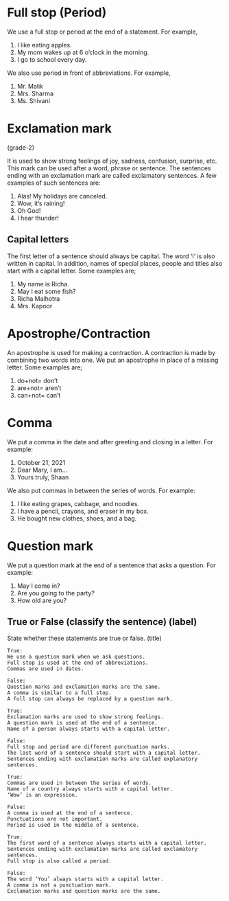 # Full stop (Period)

We use a full stop or period at the end of a statement. For example,

1. I like eating apples.
2. My mom wakes up at 6 o’clock in the morning.
3. I go to school every day.

We also use period in front of abbreviations. For example,

1. Mr. Malik
2. Mrs. Sharma
3. Ms. Shivani

# Exclamation mark

(grade-2)

It is used to show strong feelings of joy, sadness, confusion, surprise, etc.
This mark can be used after a word, phrase or sentence. The sentences ending
with an exclamation mark are called exclamatory sentences. A few examples of
such sentences are:

1. Alas! My holidays are canceled.
2. Wow, it’s raining!
3. Oh God!
4. I hear thunder!

## Capital letters

The first letter of a sentence should always be capital. The word ‘I’ is also
written in capital. In addition, names of special places, people and titles also
start with a capital letter. Some examples are;

1. My name is Richa.
2. May I eat some fish?
3. Richa Malhotra
4. Mrs. Kapoor

# Apostrophe/Contraction

An apostrophe is used for making a contraction. A contraction is made by
combining two words into one. We put an apostrophe in place of a missing letter.
Some examples are;

1. do+not= don’t
2. are+not= aren’t
3. can+not= can’t

# Comma

We put a comma in the date and after greeting and closing in a letter. For
example:

1. October 21, 2021
2. Dear Mary, I am…
3. Yours truly, Shaan

We also put commas in between the series of words. For example:

1. I like eating grapes, cabbage, and noodles.
2. I have a pencil, crayons, and eraser in my box.
3. He bought new clothes, shoes, and a bag.

# Question mark

We put a question mark at the end of a sentence that asks a question. For
example:

1. May I come in?
2. Are you going to the party?
3. How old are you?

## True or False (classify the sentence) (label)

State whether these statements are true or false. (title)

```
True:
We use a question mark when we ask questions.
Full stop is used at the end of abbreviations.
Commas are used in dates.

False:
Question marks and exclamation marks are the same.
A comma is similar to a full stop.
A full stop can always be replaced by a question mark.
```

```
True:
Exclamation marks are used to show strong feelings.
A question mark is used at the end of a sentence.
Name of a person always starts with a capital letter.

False:
Full stop and period are different punctuation marks.
The last word of a sentence should start with a capital letter.
Sentences ending with exclamation marks are called explanatory sentences.
```

```
True:
Commas are used in between the series of words.
Name of a country always starts with a capital letter.
‘Wow’ is an expression.

False:
A comma is used at the end of a sentence.
Punctuations are not important.
Period is used in the middle of a sentence.
```

```
True:
The first word of a sentence always starts with a capital letter.
Sentences ending with exclamation marks are called exclamatory sentences.
Full stop is also called a period.

False:
The word ‘You’ always starts with a capital letter.
A comma is not a punctuation mark.
Exclamation marks and question marks are the same.
```
